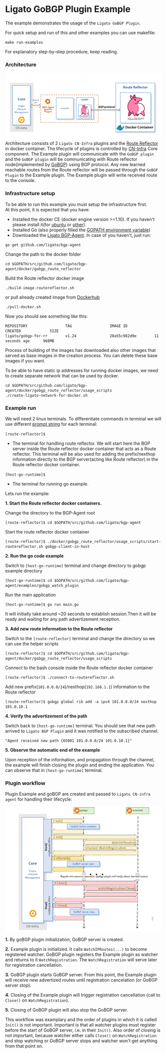 # Ligato GoBGP Plugin Example

The example demonstrates the usage of the `Ligato GoBGP Plugin`.

For quick setup and run of this and other examples you can use makefile:
```
make run-examples
```
For explanatory step-by-step procedure, keep reading.
### Architecture
![arch](../../docs/imgs/dockerGoBGPExample.png "Ligato BGP Agent Example")
Architecture consists of 2 `Ligato CN-Infra` plugins and the [Route Reflector](../route-reflector-gobgp-docker) in docker container. The lifecycle of plugins is controlled by [CN-Infra](https://github.com/ligato/cn-infra) Core component. The Example plugin will communicate with the `GoBGP plugin` and the `GoBGP plugin` will be communicating with Route reflector node(implemented by [GoBGP](https://github.com/osrg/gobgp)) using BGP protocol. Any new learned reachable routes from the Route reflector will be passed through the `GoBGP Plugin` to the Example plugin. The Example plugin will write received route to the console.

### Infrastructure setup
To be able to run this example you must setup the infrastructure first.  
At this point, it is expected that you have:
 * Installed the docker CE (docker engine version >=1.10). If you haven't please install it(for [ubuntu](https://docs.docker.com/engine/installation/linux/docker-ce/ubuntu/) or [other](https://docs.docker.com/engine/installation/)). 
 * Installed Go (also properly filled the [GOPATH environment variable](https://github.com/golang/go/wiki/Setting-GOPATH)) 
 * Downloaded the [Ligato BGP-Agent](https://github.com/ligato/bgp-agent). In case of you haven't, just run:
```
go get github.com/ligato/bgp-agent
```
Change the path to the  docker folder
```
cd $GOPATH/src/github.com/ligato/bgp-agent/docker/gobgp_route_reflector
```
Build the Route reflector docker image
```
./build-image-routereflector.sh
``` 
or pull already created image from [Dockerhub](https://hub.docker.com/r/ligato/gobgp-for-rr/)
```
./pull-docker.sh
```
Now you should see something like this:

```
REPOSITORY                 TAG                 IMAGE ID            CREATED             SIZE
ligato/gobgp-for-rr        v1.24               20a55c982d9e        11 seconds ago      968MB
```
Process of building of the images has downloaded also other images that served as base images in the creation process. You can delete these base images if you want.

To be able to have static ip addresses for running docker images, we need to create separate network that can be used by docker.
```
cd $GOPATH/src/github.com/ligato/bgp-agent/docker/gobgp_route_reflector/usage_scripts
./create-ligato-network-for-docker.sh
```    


### Example run    

We will need 2 linux terminals. To differentiate commands in terminal we will use different [prompt string](http://www.linuxnix.com/linuxunix-shell-ps1-prompt-explained-in-detail) for each terminal:

`[route-reflector]$` 

* The terminal for handling route reflector. We will start here the BGP server inside the Route reflector docker container that acts as a Route reflector. This terminal will be also used  for adding the prefix/nexthop information directly to the BGP server(acting like Route reflector) in the Route reflector docker container. 

`[host-go-runtime]$`

* The terminal for running go example. 

Lets run the example:

<b>1. Start the Route reflector docker containers.</b>

Change the directory to the BGP-Agent root

```
[route-reflector]$ cd $GOPATH/src/github.com/ligato/bgp-agent
```
Start the route reflector docker container
```
[route-reflector]$ ./docker/gobgp_route_reflector/usage_scripts/start-routereflector.sh gobgp-client-in-host
```

<b>2. Run the go code example</b> 

Switch to `[host-go-runtime]` terminal and change directory to gobgp example directory
```
[host-go-runtime]$ cd $GOPATH/src/github.com/ligato/bgp-agent/examples/gobgp_watch_plugin
```
Run the main application
```
[host-go-runtime]$ go run main.go
```
It will initially take around ~20 seconds to establish session.Then it will be ready and waiting for any path advertizement reception.

<b>3. Add new route information to the Route reflector</b>

Switch to the ```[route-reflector]``` terminal and change the directory so we can use the helper scripts
```
[route-reflector]$ cd $GOPATH/src/github.com/ligato/bgp-agent/docker/gobgp_route_reflector/usage_scripts
```
Connect to the bash console inside the Route reflector docker container
```
[route-reflector]$ ./connect-to-routereflector.sh
```
Add new prefix(`101.0.0.0/24`)/nexthop(`192.168.1.1`) information to the Route reflector
```
[route-reflector]$ gobgp global rib add -a ipv4 101.0.0.0/24 nexthop 101.0.10.1
``` 

<b>4. Verify the advertizement of the path</b>
 
Switch back to `[host-go-runtime]` terminal. You should see that new path arrived to `Ligato BGP Plugin` and it was notified to the subscribed channel.
```
"Agent received new path {65001 101.0.0.0/24 101.0.10.1}"
```

<b>5. Observe the automatic end of the example</b>

Upon reception of the information, and propagation through the channel, the example will finish closing the plugin and ending the application. You can observe that in `[host-go-runtime]` terminal. 

### Plugin workflow    
Plugin Example and goBGP are created and passed to `Ligato CN-infra agent` for handling their lifecycle:

![arch](../../docs/imgs/bgpexamplelifecycle.png "Ligato BGP Plugin workflow")

<b>1.</b> By goBGP plugin initialization, GoBGP server is created.

<b>2.</b> Example plugin is initialized. It calls `WatchIPRoutes(...)` to become registered watcher. GoBGP plugin registers the Example plugin as watcher and returns to it `WatchRegistration`. The `WatchRegistration` will serve later for registration cancellation.   

<b>3.</b> GoBGP plugin starts GoBGP server. From this point, the Example plugin will receive new advertized routes until registration cancelation (or GoBGP server stop).

<b>4.</b> Closing of the Example plugin will trigger registration cancellation (call to `Close()` on `WatchRegistration`).

<b>5.</b> Closing of GoBGP plugin will also stop the GoBGP server.

This workflow was examplary and the order of plugins in which it is called `Init()` is not important. Important is that all watcher plugins must register before the start of GoBGP server, i.e. in their `Init()`. Also order of closing is not important, because watcher either calls `Close()` on `WatchRegistration` and stop watching or GoBGP server stops and watcher won't get anything from that point on. 
